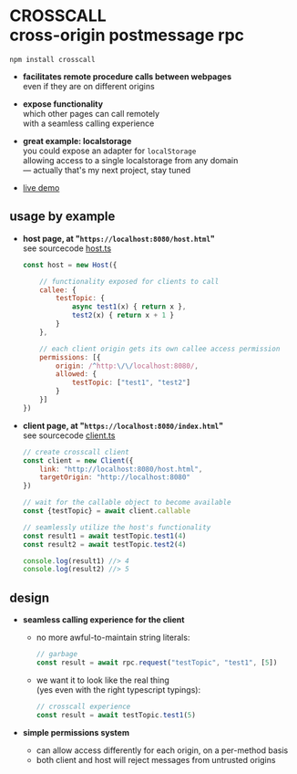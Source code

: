 
# CROSSCALL <br/> cross-origin postmessage rpc

`npm install crosscall`

- **facilitates remote procedure calls between webpages**  
	even if they are on different origins

- **expose functionality**  
	which other pages can call remotely  
	with a seamless calling experience  

- **great example: localstorage**  
	you could expose an adapter for `localStorage`  
	allowing access to a single localstorage from any domain  
	— actually that's my next project, stay tuned

- [live demo](https://chasemoskal.com/crosscall/)

## usage by example

- **host page, at "`https://localhost:8080/host.html`"**  
	see sourcecode [host.ts](./source/host.ts)

	```js
	const host = new Host({

		// functionality exposed for clients to call
		callee: {
			testTopic: {
				async test1(x) { return x },
				test2(x) { return x + 1 }
			}
		},

		// each client origin gets its own callee access permission
		permissions: [{
			origin: /^http:\/\/localhost:8080/,
			allowed: {
				testTopic: ["test1", "test2"]
			}
		}]
	})
	```

- **client page, at "`https://localhost:8080/index.html`"**  
	see sourcecode [client.ts](./source/client.ts)

	```js
	// create crosscall client
	const client = new Client({
		link: "http://localhost:8080/host.html",
		targetOrigin: "http://localhost:8080"
	})

	// wait for the callable object to become available
	const {testTopic} = await client.callable

	// seamlessly utilize the host's functionality
	const result1 = await testTopic.test1(4)
	const result2 = await testTopic.test2(4)

	console.log(result1) //> 4
	console.log(result2) //> 5
	```

## design

- **seamless calling experience for the client**
	- no more awful-to-maintain string literals:
		```js
		// garbage
		const result = await rpc.request("testTopic", "test1", [5])
		```
	- we want it to look like the real thing  
	(yes even with the right typescript typings):
		```js
		// crosscall experience
		const result = await testTopic.test1(5)
		```

- **simple permissions system**
	- can allow access differently for each origin, on a per-method basis
	- both client and host will reject messages from untrusted origins
